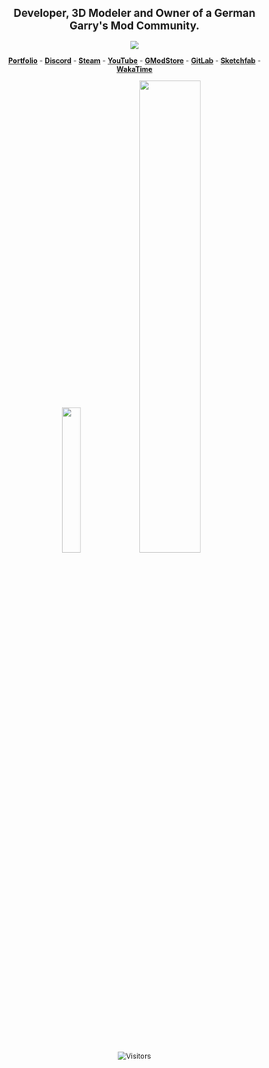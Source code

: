 <h2 align="center"> Developer, 3D Modeler and Owner of a German Garry's Mod Community.</h2>
<p align="center"><a href="https://www.gmodstore.com/users/TOJU" target="_blank"><img src="https://toju.xyz/gms-stats/"/></a></p>
<p align="center">
  <b><a href="https://toju.xyz/">Portfolio</a></b>
  <span>-</span>
  <b><a href="https://discord.toju.xyz/">Discord</a></b>
  <span>-</span>
  <b><a href="https://steamcommunity.com/id/zTOJU">Steam</a></b>
  <span>-</span>
  <b><a href="https://www.youtube.com/channel/UCxCbplvjzZZlNz9eIFoOgRQ">YouTube</a></b>
  <span>-</span>
  <b><a href="https://www.gmodstore.com/users/TOJU">GModStore</a></b>
  <span>-</span>
  <b><a href="https://gitlab.com/zTOJU">GitLab</a></b>
  <span>-</span>
  <b><a href="https://sketchfab.com/ztoju">Sketchfab</a></b>
  <span>-</span>
  <b><a href="https://wakatime.com/@TOJU">WakaTime</a></b>
</p>
<p float="left" align="center">
  <img width="27.2%" height="auto" src="https://github-readme-stats.vercel.app/api?username=zTOJU&count_private=true&show_icons=true&theme=cobalt&include_all_commits=true&line_height=24&hide_rank=true"/>
  <img width="49%" height="auto" src="https://github-readme-stats.vercel.app/api/wakatime?username=TOJU&theme=cobalt&range=last_7_days&custom_title=WakaTime%20Stats%20(Last%207%20days)&line_height=21"/> 
</p>
<p align="center"><img alt="Visitors" src="https://visitor-badge.glitch.me/badge?page_id=zTOJU.zTOJU"/></p>
